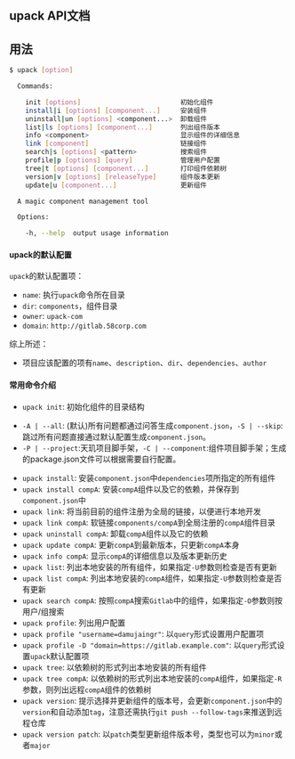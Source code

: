 ## upack API文档

## 用法
```sh
$ upack [option]

  Commands:

    init [options]                         初始化组件
    install|i [options] [component...]     安装组件
    uninstall|un [options] <component...>  卸载组件
    list|ls [options] [component...]       列出组件版本
    info <component>                       显示组件的详细信息
    link [component]                       链接组件
    search|s [options] <pattern>           搜索组件
    profile|p [options] [query]            管理用户配置
    tree|t [options] [component...]        打印组件依赖树
    version|v [options] [releaseType]      组件版本更新
    update|u [component...]                更新组件

  A magic component management tool

  Options:

    -h, --help  output usage information
```

#### upack的默认配置
`upack`的默认配置项：
+ `name`: 执行`upack`命令所在目录
+ `dir`: `components`，组件目录
+ `owner`: `upack-com`
+ `domain`: `http://gitlab.58corp.com`

综上所述：
+ 项目应该配置的项有`name`、`description`、`dir`、`dependencies`、`author`

#### 常用命令介绍
+ `upack init`: 初始化组件的目录结构

 * `-A | --all`: (默认)所有问题都通过问答生成`component.json`，`-S | --skip`: 跳过所有问题直接通过默认配置生成`component.json`。
 * `-P | --project`:天玑项目脚手架，`-C | --component`:组件项目脚手架；生成的package.json文件可以根据需要自行配置。
+ `upack install`: 安装`component.json`中`dependencies`项所指定的所有组件
+ `upack install compA`: 安装`compA`组件以及它的依赖，并保存到`component.json`中
+ `upack link`: 将当前目前的组件注册为全局的链接，以便进行本地开发
+ `upack link compA`: 软链接`components/compA`到全局注册的`compA`组件目录
+ `upack uninstall compA`: 卸载`compA`组件以及它的依赖
+ `upack update compA`: 更新`compA`到最新版本，只更新`compA`本身
+ `upack info compA`: 显示`compA`的详细信息以及版本更新历史
+ `upack list`: 列出本地安装的所有组件，如果指定`-U`参数则检查是否有更新
+ `upack list compA`: 列出本地安装的`compA`组件，如果指定`-U`参数则检查是否有更新
+ `upack search compA`: 按照`compA`搜索`Gitlab`中的组件，如果指定`-O`参数则按用户/组搜索
+ `upack profile`: 列出用户配置
+ `upack profile "username=damujaingr"`: 以`query`形式设置用户配置项
+ `upack profile -D "domain=https://gitlab.example.com"`: 以`query`形式设置`upack`默认配置项
+ `upack tree`: 以依赖树的形式列出本地安装的所有组件
+ `upack tree compA`: 以依赖树的形式列出本地安装的`compA`组件，如果指定`-R`参数，则列出远程`compA`组件的依赖树
+ `upack version`: 提示选择并更新组件的版本号，会更新`component.json`中的`version`和自动添加`tag`，注意还需执行`git push --follow-tags`来推送到远程仓库
+ `upack version patch`: 以`patch`类型更新组件版本号，类型也可以为`minor`或者`major`
